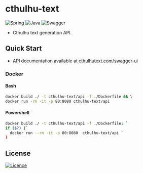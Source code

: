 # cthulhu-text

![Spring](https://img.shields.io/badge/spring-%236DB33F.svg?style=for-the-badge&logo=spring&logoColor=white)
![Java](https://img.shields.io/badge/java-%23ED8B00.svg?style=for-the-badge&logo=java&logoColor=white) 
![Swagger](https://img.shields.io/badge/-Swagger-%23Clojure?style=for-the-badge&logo=swagger&logoColor=white)

- Cthulhu text generation API.

## Quick Start

- API documentation available at [cthulhutext.com/swagger-ui](http://www.cthulhutext.com/swagger-ui/)

### Docker

#### Bash

```bash
docker build ./ -t cthulhu-text/api -f ./Dockerfile && \
docker run -rm -it -p 80:8080 cthulhu-text/api 
```

#### Powershell

```bash
docker build ./ -t cthulhu-text/api -f ./Dockerfile; `
if ($?) {`
  docker run --rm -it -p 80:8080  cthulhu-text/api `
}
```

## License

[![Licence](https://img.shields.io/github/license/Ileriayo/markdown-badges?style=for-the-badge)](./LICENSE)